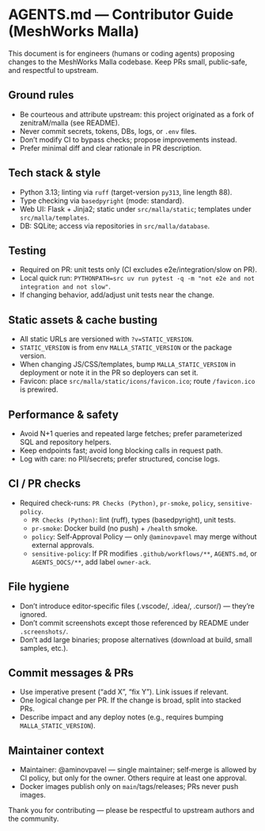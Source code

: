 # AGENTS.md — Contributor Guide (MeshWorks Malla)

This document is for engineers (humans or coding agents) proposing changes to the
MeshWorks Malla codebase. Keep PRs small, public‑safe, and respectful to upstream.

## Ground rules
- Be courteous and attribute upstream: this project originated as a fork of
  zenitraM/malla (see README).
- Never commit secrets, tokens, DBs, logs, or `.env` files.
- Don’t modify CI to bypass checks; propose improvements instead.
- Prefer minimal diff and clear rationale in PR description.

## Tech stack & style
- Python 3.13; linting via `ruff` (target-version `py313`, line length 88).
- Type checking via `basedpyright` (mode: standard).
- Web UI: Flask + Jinja2; static under `src/malla/static`; templates under
  `src/malla/templates`.
- DB: SQLite; access via repositories in `src/malla/database`.

## Testing
- Required on PR: unit tests only (CI excludes e2e/integration/slow on PR).
- Local quick run: `PYTHONPATH=src uv run pytest -q -m "not e2e and not integration and not slow"`.
- If changing behavior, add/adjust unit tests near the change.

## Static assets & cache busting
- All static URLs are versioned with `?v=STATIC_VERSION`.
- `STATIC_VERSION` is from env `MALLA_STATIC_VERSION` or the package version.
- When changing JS/CSS/templates, bump `MALLA_STATIC_VERSION` in deployment or
  note it in the PR so deployers can set it.
- Favicon: place `src/malla/static/icons/favicon.ico`; route `/favicon.ico` is prewired.

## Performance & safety
- Avoid N+1 queries and repeated large fetches; prefer parameterized SQL and
  repository helpers.
- Keep endpoints fast; avoid long blocking calls in request path.
- Log with care: no PII/secrets; prefer structured, concise logs.

## CI / PR checks
- Required check-runs: `PR Checks (Python)`, `pr-smoke`, `policy`, `sensitive-policy`.
  - `PR Checks (Python)`: lint (ruff), types (basedpyright), unit tests.
  - `pr-smoke`: Docker build (no push) + `/health` smoke.
  - `policy`: Self‑Approval Policy — only `@aminovpavel` may merge without external approvals.
  - `sensitive-policy`: If PR modifies `.github/workflows/**`, `AGENTS.md`, or
    `AGENTS_DOCS/**`, add label `owner-ack`.

## File hygiene
- Don’t introduce editor‑specific files (.vscode/, .idea/, .cursor/) — they’re ignored.
- Don’t commit screenshots except those referenced by README under `.screenshots/`.
- Don’t add large binaries; propose alternatives (download at build, small samples, etc.).

## Commit messages & PRs
- Use imperative present (“add X”, “fix Y”). Link issues if relevant.
- One logical change per PR. If the change is broad, split into stacked PRs.
- Describe impact and any deploy notes (e.g., requires bumping `MALLA_STATIC_VERSION`).

## Maintainer context
- Maintainer: @aminovpavel — single maintainer; self‑merge is allowed by CI policy,
  but only for the owner. Others require at least one approval.
- Docker images publish only on `main`/tags/releases; PRs never push images.

Thank you for contributing — please be respectful to upstream authors and the community.
